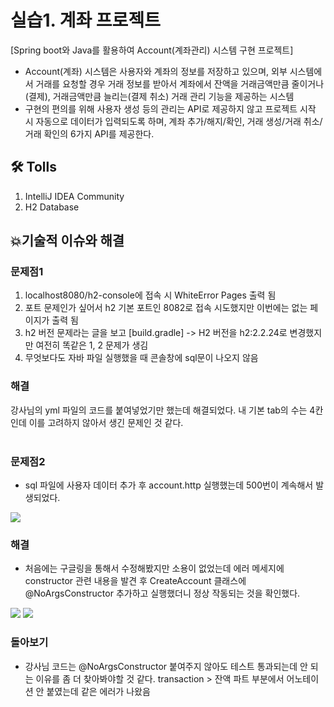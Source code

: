 # 실습1. 계좌 프로젝트
[Spring boot와 Java를 활용하여 Account(계좌관리) 시스템 구현 프로젝트]
- Account(계좌) 시스템은 사용자와 계좌의 정보를 저장하고 있으며, 외부 시스템에서 거래를 요청할 경우
  거래 정보를 받아서 계좌에서 잔액을 거래금액만큼 줄이거나(결제), 거래금액만큼 늘리는(결제 취소) 거래 관리 기능을 제공하는 시스템
- 구현의 편의를 위해 사용자 생성 등의 관리는 API로 제공하지 않고 프로젝트 시작 시 자동으로 데이터가 입력되도록 하며,
  계좌 추가/해지/확인, 거래 생성/거래 취소/거래 확인의 6가지 API를 제공한다.


## 🛠️ Tolls
1. IntelliJ IDEA Community
2. H2 Database

## :boom:기술적 이슈와 해결
### 문제점1
1. localhost8080/h2-console에 접속 시 WhiteError Pages 출력 됨
2. 포트 문제인가 싶어서 h2 기본 포트인 8082로 접속 시도했지만 이번에는 없는 페이지가 출력 됨
3. h2 버전 문제라는 글을 보고 [build.gradle] -> H2 버전을 h2:2.2.24로 변경했지만 여전히 똑같은 1, 2 문제가 생김
4. 무엇보다도 자바 파일 실행했을 때 콘솔창에 sql문이 나오지 않음
### 해결 
강사님의 yml 파일의 코드를 붙여넣었기만 했는데 해결되었다. 내 기본 tab의 수는 4칸인데 이를 고려하지 않아서 생긴 문제인 것 같다.
<br>
<br>
### 문제점2
- sql 파일에 사용자 데이터 추가 후 account.http 실행했는데 500번이 계속해서 발생되었다.
<img src="https://github.com/user-attachments/assets/2a3b404e-c08e-43bf-a6c4-b7f6fbdbd495">

### 해결
- 처음에는 구글링을 통해서 수정해봤지만 소용이 없었는데 에러 메세지에 constructor 관련 내용을 발견 후
  CreateAccount 클래스에 @NoArgsConstructor 추가하고 실행했더니 정상 작동되는 것을 확인했다.
<img src="https://github.com/user-attachments/assets/138caad6-5a59-4a32-b761-1d3d2eb9d7bd">
<img src="https://github.com/user-attachments/assets/b8440203-7f19-40db-8c47-fead7e7ee0a2">

### 돌아보기
- 강사님 코드는 @NoArgsConstructor 붙여주지 않아도 테스트 통과되는데 안 되는 이유를 좀 더 찾아봐야할 것 같다.
  transaction > 잔액 파트 부분에서 어노테이션 안 붙였는데 같은 에러가 나왔음
